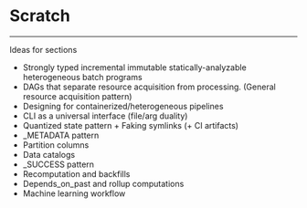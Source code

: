 # Scratch



---

Ideas for sections

* Strongly typed incremental immutable statically-analyzable heterogeneous batch programs
* DAGs that separate resource acquisition from processing. \(General resource acquisition pattern\)
* Designing for containerized/heterogeneous pipelines
* CLI as a universal interface \(file/arg duality\)
* Quantized state pattern + Faking symlinks \(+ CI artifacts\)
* \_METADATA pattern
* Partition columns
* Data catalogs
* \_SUCCESS pattern
* Recomputation and backfills
* Depends\_on\_past and rollup computations
* Machine learning workflow



